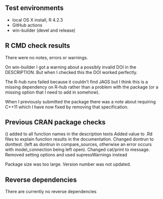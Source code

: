 ## Test environments
* local OS X install, R 4.2.3
* GitHub actions
* win-builder (devel and release)

## R CMD check results
There were no notes, errors or warnings.

On win-builder I got a warning about a possibly invalid DOI in the DESCRIPTION. But when I checked this the DOI worked perfectly. 

The R-hub runs failed because it couldn't find JAGS but I think this is a missing dependency on R-hub rather than a problem with the package (or a missing option that I need to add in somehow).

When I previously submitted the package there was a note about requiring C++11 which I have now fixed by removing that specification.

## Previous CRAN package checks
() added to all function names in the description texts
Added value to .Rd files to explain function results in the documentation.
Changed dontrun to donttest. (left as dontrun in compare_sources, otherwise an error
occurs with model_connection being left open).
Changed cat/print to message.
Removed setting options and used supressWarnings instead

Package size was too large.
Version number was not updated.

## Reverse dependencies
There are currently no reverse dependencies